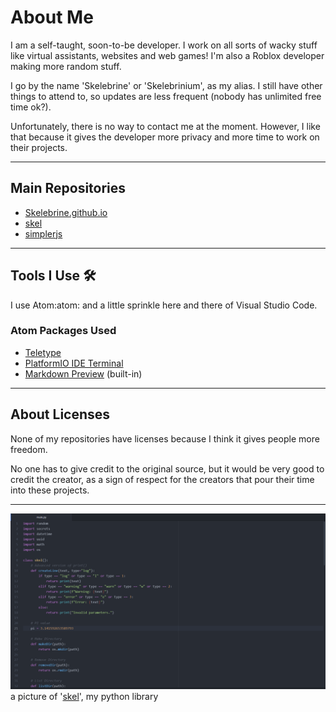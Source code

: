 # About Me
I am a self-taught, soon-to-be developer. I work on all sorts of wacky stuff like virtual assistants,
websites and web games! I'm also a Roblox developer making more random stuff.

I go by the name 'Skelebrine' or 'Skelebrinium', as my alias. I still have other things to attend to, so updates are less frequent (nobody has unlimited free time ok?).

Unfortunately, there is no way to contact me at the moment. However, I like that because it gives the developer more privacy and more time to work on their projects.
___
## Main Repositories
* [Skelebrine.github.io](https://github.com/Skelebrine/Skelebrine.github.io)
* [skel](https://github.com/Skelebrine/skel)
* [simplerjs](https://github.com/Skelebrine/simplerjs)
___
## Tools I Use 🛠️
I use Atom:atom: and a little sprinkle here and there of Visual Studio Code.
### Atom Packages Used
* [Teletype](https://atom.io/packages/teletype)
* [PlatformIO IDE Terminal](https://atom.io/packages/platformio-ide-terminal)
* [Markdown Preview](https://atom.io/packages/markdown-preview) (built-in)
___
## About Licenses
None of my repositories have licenses because I think it gives people more freedom.

No one has to give credit to the original source, but it would be very good to credit the creator, as a sign of respect for the creators that pour their time into these projects.
___
![](https://raw.githubusercontent.com/Skelebrine/Skelebrine/main/code.png)
a picture of '[skel](https://github.com/Skelebrine/skel)', my python library
